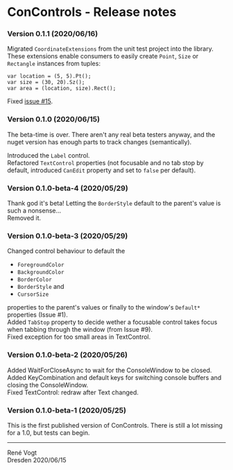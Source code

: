 # ConControls - Release notes

### Version 0.1.1 (2020/06/16)

Migrated `CoordinateExtensions` from the unit test project into the library.  
These extensions enable consumers to easily create `Point`, `Size` or `Rectangle` instances
from tuples:

    var location = (5, 5).Pt();
    var size = (30, 20).Sz();
    var area = (location, size).Rect();

Fixed [issue #15](https://github.com/ReneVogt/ConControls/issues/15).

### Version 0.1.0 (2020/06/15)

The beta-time is over. There aren't any real beta testers anyway, and the nuget version has enough parts to
track changes (semantically).

Introduced the `Label` control.  
Refactored `TextControl` properties (not focusable and no tab stop by default,
introduced `CanEdit` property and set to `false` per default).  

### Version 0.1.0-beta-4 (2020/05/29)

Thank god it's beta! Letting the `BorderStyle` default to the parent's value is such a nonsense...  
Removed it.

### Version 0.1.0-beta-3 (2020/05/29)

Changed control behaviour to default the
- `ForegroundColor`
- `BackgroundColor`
- `BorderColor`
- `BorderStyle` and
- `CursorSize`

properties to the parent's values or finally to the window's `Default*` properties (Issue #1).  
Added `TabStop` property to decide wether a focusable control takes focus when tabbing through the window (from Issue #9).  
Fixed exception for too small areas in TextControl.

### Version 0.1.0-beta-2 (2020/05/26)

Added WaitForCloseAsync to wait for the ConsoleWindow to be closed.  
Added KeyCombination and default keys for switching console buffers and closing the ConsoleWindow.  
Fixed TextControl: redraw after Text changed.

### Version 0.1.0-beta-1 (2020/05/25)

This is the first published version of ConControls. There is still a lot missing for a 1.0, but tests can begin.

---
Ren&eacute; Vogt  
Dresden 2020/06/15